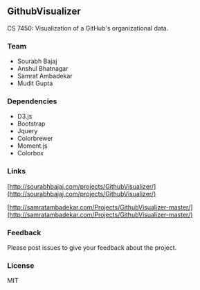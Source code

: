## GithubVisualizer

CS 7450: Visualization of a GitHub's organizational data.

### Team

- Sourabh Bajaj
- Anshul Bhatnagar
- Samrat Ambadekar
- Mudit Gupta

### Dependencies

- D3.js
- Bootstrap
- Jquery
- Colorbrewer
- Moment.js
- Colorbox

### Links
[http://sourabhbajaj.com/projects/GithubVisualizer/](http://sourabhbajaj.com/projects/GithubVisualizer/)

[http://samratambadekar.com/Projects/GithubVisualizer-master/](http://samratambadekar.com/Projects/GithubVisualizer-master/)

### Feedback

Please post issues to give your feedback about the project. 

### License

MIT
